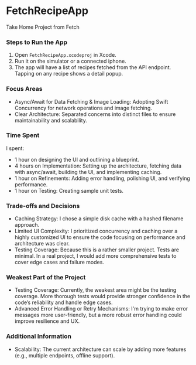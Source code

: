 # FetchRecipeApp
Take Home Project from Fetch

### Steps to Run the App
1. Open `FetchRecipeApp.xcodeproj` in Xcode.
2. Run it on the simulator or a connected iphone.
3. The app will have a list of recipes fetched from the API endpoint. Tapping on any recipe shows a detail popup.

### Focus Areas
- Async/Await for Data Fetching & Image Loading: Adopting Swift Concurrency for network operations and image fetching. 
- Clear Architecture: Separated concerns into distinct files to ensure maintainability and scalability.

### Time Spent
I spent:
- 1 hour on designing the UI and outlining a blueprint.
- 4 hours on Implementation: Setting up the architecture, fetching data with async/await, building the UI, and implementing caching.
- 1 hour on Refinements: Adding error handling, polishing UI, and verifying performance.
- 1 hour on Testing: Creating sample unit tests.

### Trade-offs and Decisions
- Caching Strategy: I chose a simple disk cache with a hashed filename approach. 
- Limited UI Complexity: I prioritized concurrency and caching over a highly customized UI to ensure the code focusing on performance and architecture was clear.
- Testing Coverage: Because this is a rather smaller project. Tests are minimal. In a real project, I would add more comprehensive tests to cover edge cases and failure modes.

### Weakest Part of the Project
- Testing Coverage: Currently, the weakest area might be the testing coverage. More thorough tests would provide stronger confidence in the code’s reliability and handle edge cases.
- Advanced Error Handling or Retry Mechanisms: I'm trying to make error messages more user-friendly, but a more robust error handling could improve resilience and UX.

### Additional Information
- Scalability: The current architecture can scale by adding more features (e.g., multiple endpoints, offline support).

